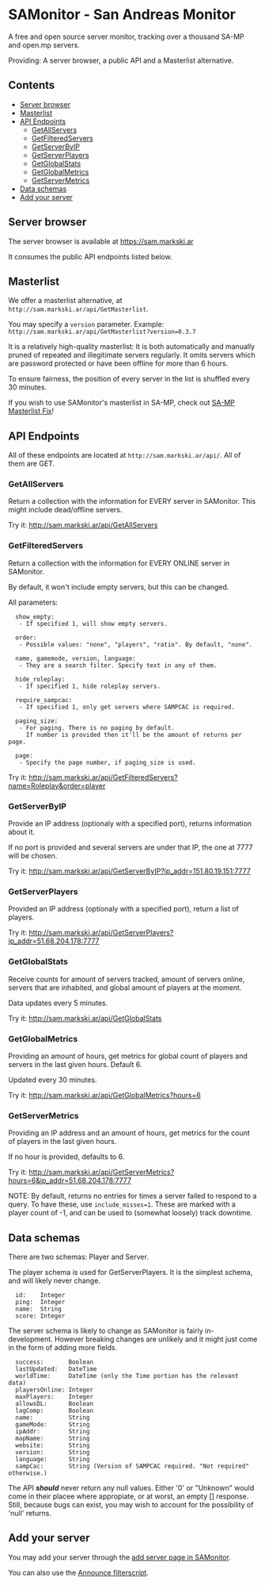 # SAMonitor - San Andreas Monitor

A free and open source server monitor, tracking over a thousand SA-MP and open.mp servers.

Providing: A server browser, a public API and a Masterlist alternative.

## Contents

- [Server browser](#server-browser)
- [Masterlist](#masterlist)
- [API Endpoints](#api-endpoints)
  - [GetAllServers](#getallservers)
  - [GetFilteredServers](#getfilteredservers)
  - [GetServerByIP](#getserverbyip)
  - [GetServerPlayers](#getserverplayers)
  - [GetGlobalStats](#getglobalstats)
  - [GetGlobalMetrics](#getglobalmetrics)
  - [GetServerMetrics](#getservermetrics)
- [Data schemas](#data-schemas)
- [Add your server](#add-your-server)

## Server browser

The server browser is available at https://sam.markski.ar

It consumes the public API endpoints listed below.

## Masterlist

We offer a masterlist alternative, at `http://sam.markski.ar/api/GetMasterlist`.

You may specify a `version` parameter. Example: `http://sam.markski.ar/api/GetMasterlist?version=0.3.7`

It is a relatively high-quality masterlist: It is both automatically and manually pruned of repeated and illegitimate servers regularly. It omits servers which are password protected or have been offline for more than 6 hours.

To ensure fairness, the position of every server in the list is shuffled every 30 minutes.

If you wish to use SAMonitor's masterlist in SA-MP, check out [SA-MP Masterlist Fix](https://github.com/spmn/sa-mp_masterlist_fix)!

## API Endpoints

All of these endpoints are located at `http://sam.markski.ar/api/`. All of them are GET.

### GetAllServers

Return a collection with the information for EVERY server in SAMonitor. This might include dead/offline servers.

Try it: http://sam.markski.ar/api/GetAllServers

### GetFilteredServers

Return a collection with the information for EVERY ONLINE server in SAMonitor.

By default, it won't include empty servers, but this can be changed.

All parameters:
```
  show_empty:
   - If specified 1, will show empty servers.

  order:
   - Possible values: "none", "players", "ratio". By default, "none".

  name, gamemode, version, language:
   - They are a search filter. Specify text in any of them.

  hide_roleplay:
   - If specified 1, hide roleplay servers.

  require_sampcac:
   - If specified 1, only get servers where SAMPCAC is required.
  
  paging_size:
   - For paging. There is no paging by default.
     If number is provided then it'll be the amount of returns per page.

  page:
   - Specify the page number, if paging_size is used.
```

Try it: http://sam.markski.ar/api/GetFilteredServers?name=Roleplay&order=player

### GetServerByIP

Provide an IP address (optionaly with a specified port), returns information about it.

If no port is provided and several servers are under that IP, the one at 7777 will be chosen.

Try it: http://sam.markski.ar/api/GetServerByIP?ip_addr=151.80.19.151:7777

### GetServerPlayers

Provided an IP address (optionaly with a specified port), return a list of players.

Try it: http://sam.markski.ar/api/GetServerPlayers?ip_addr=51.68.204.178:7777

### GetGlobalStats

Receive counts for amount of servers tracked, amount of servers online, servers that are inhabited, and global amount of players at the moment.

Data updates every 5 minutes.

Try it: http://sam.markski.ar/api/GetGlobalStats

### GetGlobalMetrics

Providing an amount of hours, get metrics for global count of players and servers in the last given hours. Default 6.

Updated every 30 minutes.

Try it: http://sam.markski.ar/api/GetGlobalMetrics?hours=6

### GetServerMetrics

Providing an IP address and an amount of hours, get metrics for the count of players in the last given hours.

If no hour is provided, defaults to 6.

Try it: http://sam.markski.ar/api/GetServerMetrics?hours=6&ip_addr=51.68.204.178:7777

NOTE: By default, returns no entries for times a server failed to respond to a query. To have these, use `include_misses=1`. These are marked with a player count of -1, and can be used to (somewhat loosely) track downtime.

## Data schemas

There are two schemas: Player and Server.

The player schema is used for GetServerPlayers. It is the simplest schema, and will likely never change.

```
  id:    Integer
  ping:  Integer
  name:  String
  score: Integer
```

The server schema is likely to change as SAMonitor is fairly in-development. However breaking changes are unlikely and it might just come in the form of adding more fields.

```
  success:       Boolean
  lastUpdated:   DateTime
  worldTime:     DateTime (only the Time portion has the relevant data)
  playersOnline: Integer
  maxPlayers:    Integer
  allowsDL:      Boolean
  lagComp:       Boolean
  name:          String
  gameMode:      String
  ipAddr:        String
  mapName:       String
  website:       String
  version:       String
  language:      String
  sampCac:       String (Version of SAMPCAC required. "Not required" otherwise.)
```

The API ***should*** never return any null values. Either '0' or "Unknown" would come in their placee where appropiate, or at worst, an empty [] response. Still, because bugs can exist, you may wish to account for the possibility of 'null' returns.

## Add your server

You may add your server through the [add server page in SAMonitor](https://sam.markski.ar/add.php).

You can also use the [Announce filterscript](https://github.com/markski1/SAMonitor/tree/main/Announce).
